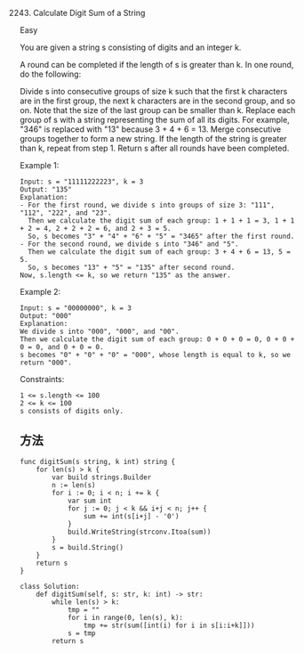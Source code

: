 2243. Calculate Digit Sum of a String


Easy


You are given a string s consisting of digits and an integer k.

A round can be completed if the length of s is greater than k. In one round, do the following:

Divide s into consecutive groups of size k such that the first k characters are in the first group, the next k characters are in the second group, and so on. Note that the size of the last group can be smaller than k.
Replace each group of s with a string representing the sum of all its digits. For example, "346" is replaced with "13" because 3 + 4 + 6 = 13.
Merge consecutive groups together to form a new string. If the length of the string is greater than k, repeat from step 1.
Return s after all rounds have been completed.

 

Example 1:

```
Input: s = "11111222223", k = 3
Output: "135"
Explanation: 
- For the first round, we divide s into groups of size 3: "111", "112", "222", and "23".
  ​​​​​Then we calculate the digit sum of each group: 1 + 1 + 1 = 3, 1 + 1 + 2 = 4, 2 + 2 + 2 = 6, and 2 + 3 = 5. 
  So, s becomes "3" + "4" + "6" + "5" = "3465" after the first round.
- For the second round, we divide s into "346" and "5".
  Then we calculate the digit sum of each group: 3 + 4 + 6 = 13, 5 = 5. 
  So, s becomes "13" + "5" = "135" after second round. 
Now, s.length <= k, so we return "135" as the answer.
```

Example 2:

```
Input: s = "00000000", k = 3
Output: "000"
Explanation: 
We divide s into "000", "000", and "00".
Then we calculate the digit sum of each group: 0 + 0 + 0 = 0, 0 + 0 + 0 = 0, and 0 + 0 = 0. 
s becomes "0" + "0" + "0" = "000", whose length is equal to k, so we return "000".
```

Constraints:

```
1 <= s.length <= 100
2 <= k <= 100
s consists of digits only.
```


## 方法



```
func digitSum(s string, k int) string {
	for len(s) > k {
		var build strings.Builder
		n := len(s)
		for i := 0; i < n; i += k {
			var sum int
			for j := 0; j < k && i+j < n; j++ {
				sum += int(s[i+j] - '0')
			}
			build.WriteString(strconv.Itoa(sum))
		}
		s = build.String()
	}
	return s
}

```


```
class Solution:
    def digitSum(self, s: str, k: int) -> str:
        while len(s) > k:
            tmp = ""
            for i in range(0, len(s), k):
                tmp += str(sum([int(i) for i in s[i:i+k]]))
            s = tmp
        return s
```